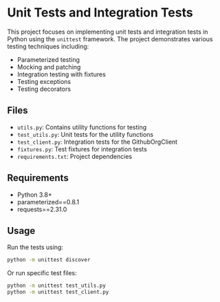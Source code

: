 # Unit Tests and Integration Tests

This project focuses on implementing unit tests and integration tests in Python using the `unittest` framework. The project demonstrates various testing techniques including:

- Parameterized testing
- Mocking and patching
- Integration testing with fixtures
- Testing exceptions
- Testing decorators

## Files

- `utils.py`: Contains utility functions for testing
- `test_utils.py`: Unit tests for the utility functions
- `test_client.py`: Integration tests for the GithubOrgClient
- `fixtures.py`: Test fixtures for integration tests
- `requirements.txt`: Project dependencies

## Requirements

- Python 3.8+
- parameterized==0.8.1
- requests==2.31.0

## Usage

Run the tests using:

```bash
python -m unittest discover
```

Or run specific test files:

```bash
python -m unittest test_utils.py
python -m unittest test_client.py
``` 